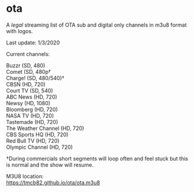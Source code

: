 # ota
A *legal* streaming list of OTA sub and digital only channels in m3u8 format with logos.

Last update: 1/3/2020

Current channels:

Buzzr (SD, 480)<br>
Comet (SD, 480p†<br>
Charge! (SD, 480/540)†<br>
CBSN (HD, 720)<br>
Court TV (SD, 540)<br>
ABC News (HD, 720)<br>
Newsy (HD, 1080)<br>
Bloomberg (HD, 720)<br>
NASA TV (HD, 720)<br>
Tastemade (HD, 720)<br>
The Weather Channel (HD, 720)<br>
CBS Sports HQ (HD, 720)<br>
Red Bull TV (HD, 720)<br>
Olympic Channel (HD, 720)<br>

†During commercials short segments will loop often and feel stuck but this is normal and the show will resume.


M3U8 location:<br>
https://tmcb82.github.io/ota/ota.m3u8
